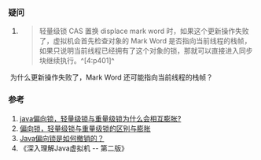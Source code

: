 ﻿### 疑问
1. > 轻量级锁 CAS 置换 displace mark word 时，如果这个更新操作失败了，虚拟机会首先检查对象的  Mark Word 是否指向当前线程的栈帧，如果只说明当前线程已经拥有了这个对象的锁，那就可以直接进入同步块继续执行。^[4:p401]^

​       为什么更新操作失败了，Mark Word 还可能指向当前线程的栈帧？




### 参考

1. [java偏向锁，轻量级锁与重量级锁为什么会相互膨胀?](https://www.zhihu.com/question/53826114)
2. [偏向锁，轻量级锁与重量级锁的区别与膨胀](https://blog.csdn.net/choukekai/article/details/63688332)
3. [Java偏向锁是如何撤销的？](https://www.zhihu.com/question/57774162/answer/154298044)
4. 《深入理解Java虚拟机 -- 第二版》